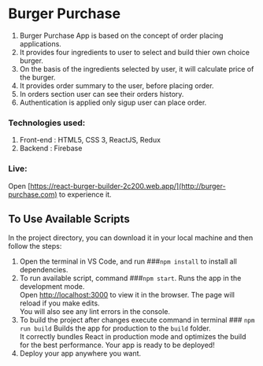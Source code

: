# Burger Purchase

1.  Burger Purchase App is based on the concept of order placing applications. 
2.  It provides four ingredients to user to select and build thier own choice burger.
3.  On the basis of the ingredients selected by user, it will calculate price of the burger.
4.  It provides order summary to the user, before placing order.
5.  In orders section user can see their orders history.
6.  Authentication is applied only sigup user can place order.

### Technologies used: 
1. Front-end : HTML5, CSS 3, ReactJS, Redux
2. Backend : Firebase

### Live: 
  Open [https://react-burger-builder-2c200.web.app/](http://burger-purchase.com) to experience it.




## To Use Available Scripts

In the project directory, you can download it in your local machine and then follow the steps:

1.  Open the terminal in VS Code, and run ###`npm install` to install all dependencies.
2.  To run available script, command ###`npm start`.
    Runs the app in the development mode.\
    Open [http://localhost:3000](http://localhost:3000) to view it in the browser.
    The page will reload if you make edits.\
    You will also see any lint errors in the console.
3.  To build the project after changes execute command in terminal ### `npm run build`
    Builds the app for production to the `build` folder.\
    It correctly bundles React in production mode and optimizes the build for the best performance.
    Your app is ready to be deployed!
4.  Deploy your app anywhere you want.

